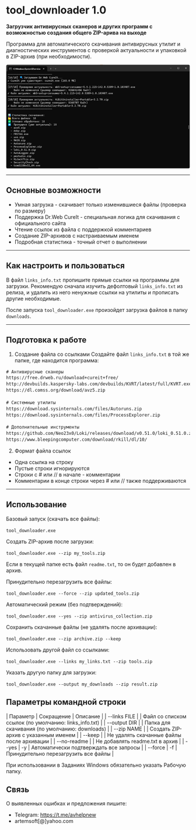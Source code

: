 # tool_downloader 1.0

**Загрузчик антивирусных сканеров и других программ с возможностью создания общего ZIP-арива на выходе**

Программа для автоматического скачивания антивирусных утилит и диагностических инструментов с проверкой актуальности и упаковкой в ZIP-архив (при необходимости).

![001](img/001.png)

---

## Основные возможности

- Умная загрузка - скачивает только изменившиеся файлы (проверка по размеру)
- Поддержка Dr.Web CureIt - специальная логика для скачивания с официального сайта
- Чтение ссылок из файла с поддержкой комментариев
- Создание ZIP-архивов с настраиваемым именем
- Подробная статистика - точный отчет о выполнении


---

## Как настроить и пользоваться

В файл `links_info.txt` пропишите прямые ссылки на программы для загрузки. Рекомендую сначала изучить дефолтовый `links_info.txt` из релиза, и удалить из него ненужные ссылки на утилиты и прописать другие необходимые. 

После запуска `tool_downloader.exe` произойдет загрузка файлов в папку `downloads`. 

---

## Подготовка к работе
1. Создание файла со ссылками
Создайте файл `links_info.txt` в той же папке, где находится программа:

```cmd
# Антивирусные сканеры
https://free.drweb.ru/download+cureit+free/
http://devbuilds.kaspersky-labs.com/devbuilds/KVRT/latest/full/KVRT.exe
https://dl.comss.org/download/avz5.zip

# Системные утилиты  
https://download.sysinternals.com/files/Autoruns.zip
https://download.sysinternals.com/files/ProcessExplorer.zip

# Дополнительные инструменты
https://github.com/Neo23x0/Loki/releases/download/v0.51.0/loki_0.51.0.zip
https://www.bleepingcomputer.com/download/rkill/dl/10/
```

2. Формат файла ссылок
- Одна ссылка на строку
- Пустые строки игнорируются
- Строки с # или // в начале - комментарии
- Комментарии в конце строки через # или // также поддерживаются


---

## Использование

Базовый запуск (скачать все файлы):

`tool_downloader.exe`

Создать ZIP-архив после загрузки:

`tool_downloader.exe --zip my_tools.zip`

Если в текущей папке есть файл `readme.txt`, то он будет добавлен в архив.

Принудительно перезагрузить все файлы:

`tool_downloader.exe --force --zip updated_tools.zip`

Автоматический режим (без подтверждений):

`tool_downloader.exe --yes --zip antivirus_collection.zip`

Сохранить скачанные файлы (не удалять после архивации):

`tool_downloader.exe --zip archive.zip --keep`

Использовать другой файл со ссылками:

`tool_downloader.exe --links my_links.txt --zip tools.zip`

Указать другую папку для загрузки:

`tool_downloader.exe --output my_downloads --zip result.zip`


## Параметры командной строки

| Параметр     |	Сокращение |	Описание                                           |
| --links FILE |		       | Файл со списком ссылок (по умолчанию: links_info.txt) |
| --output DIR |		       | Папка для скачивания (по умолчанию: downloads)        |
| --zip NAME   | 	           | Создать ZIP-архив с указанным именем                  |
| --keep       |		       | Не удалять скачанные файлы после архивации            |
| --no-readme  |		       | Не добавлять readme.txt в архив                       |
| --yes        |	-y	       | Автоматически подтверждать все запросы                |
| --force      |	-f	       | Принудительно перезагрузить все файлы                 |

При использовании в Заданиях Windows обязательно указать Рабочую папку.


## Связь

О выявленных ошибках и предложения пишите:
- Telegram: https://t.me/avhelpnew
- artemsoft[@]yahoo.com
